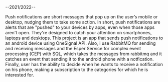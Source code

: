--2021/2022--

Push notifications are short messages that pop up on the user’s mobile or desktop, nudging them to take some action. In short, push notifications are alerts that are "pushed" to your devices by apps, even when those apps aren't open. They're designed to catch your attention on smartphones, laptops and desktops. This project is an app that sends push notifications to an android device using OneSignal API. Also, i use RabbitMQ for sending and receiving messages and the Esper Service for complex event processing (CEP) with SQL, which takes the messages from rabbitmq and it catches an event that sending it to the android phone with a notfication. Finally, user has the ability to decide when he wants to receive a notification on his phone, making a subscription to the categories for which he is interested for.
